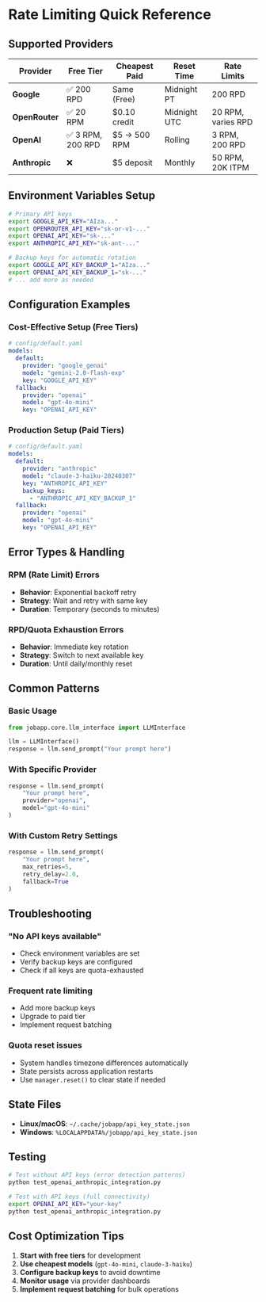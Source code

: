 # Rate Limiting Quick Reference

## Supported Providers

| Provider   | Free Tier | Cheapest Paid | Reset Time    | Rate Limits |
|------------|-----------|---------------|---------------|-------------|
| **Google** | ✅ 200 RPD | Same (Free)   | Midnight PT   | 200 RPD     |
| **OpenRouter** | ✅ 20 RPM | $0.10 credit | Midnight UTC  | 20 RPM, varies RPD |
| **OpenAI** | ✅ 3 RPM, 200 RPD | $5 → 500 RPM | Rolling       | 3 RPM, 200 RPD |
| **Anthropic** | ❌ | $5 deposit   | Monthly       | 50 RPM, 20K ITPM |

## Environment Variables Setup

```bash
# Primary API keys
export GOOGLE_API_KEY="AIza..."
export OPENROUTER_API_KEY="sk-or-v1-..."
export OPENAI_API_KEY="sk-..."
export ANTHROPIC_API_KEY="sk-ant-..."

# Backup keys for automatic rotation
export GOOGLE_API_KEY_BACKUP_1="AIza..."
export OPENAI_API_KEY_BACKUP_1="sk-..."
# ... add more as needed
```

## Configuration Examples

### Cost-Effective Setup (Free Tiers)
```yaml
# config/default.yaml
models:
  default:
    provider: "google_genai"
    model: "gemini-2.0-flash-exp"
    key: "GOOGLE_API_KEY"
  fallback:
    provider: "openai"
    model: "gpt-4o-mini"
    key: "OPENAI_API_KEY"
```

### Production Setup (Paid Tiers)
```yaml
# config/default.yaml
models:
  default:
    provider: "anthropic"
    model: "claude-3-haiku-20240307"
    key: "ANTHROPIC_API_KEY"
    backup_keys:
      - "ANTHROPIC_API_KEY_BACKUP_1"
  fallback:
    provider: "openai"
    model: "gpt-4o-mini"
    key: "OPENAI_API_KEY"
```

## Error Types & Handling

### RPM (Rate Limit) Errors
- **Behavior**: Exponential backoff retry
- **Strategy**: Wait and retry with same key
- **Duration**: Temporary (seconds to minutes)

### RPD/Quota Exhaustion Errors  
- **Behavior**: Immediate key rotation
- **Strategy**: Switch to next available key
- **Duration**: Until daily/monthly reset

## Common Patterns

### Basic Usage
```python
from jobapp.core.llm_interface import LLMInterface

llm = LLMInterface()
response = llm.send_prompt("Your prompt here")
```

### With Specific Provider
```python
response = llm.send_prompt(
    "Your prompt here",
    provider="openai",
    model="gpt-4o-mini"
)
```

### With Custom Retry Settings
```python
response = llm.send_prompt(
    "Your prompt here",
    max_retries=5,
    retry_delay=2.0,
    fallback=True
)
```

## Troubleshooting

### "No API keys available" 
- Check environment variables are set
- Verify backup keys are configured
- Check if all keys are quota-exhausted

### Frequent rate limiting
- Add more backup keys
- Upgrade to paid tier
- Implement request batching

### Quota reset issues
- System handles timezone differences automatically
- State persists across application restarts
- Use `manager.reset()` to clear state if needed

## State Files

- **Linux/macOS**: `~/.cache/jobapp/api_key_state.json`
- **Windows**: `%LOCALAPPDATA%/jobapp/api_key_state.json`

## Testing

```bash
# Test without API keys (error detection patterns)
python test_openai_anthropic_integration.py

# Test with API keys (full connectivity)
export OPENAI_API_KEY="your-key"
python test_openai_anthropic_integration.py
```

## Cost Optimization Tips

1. **Start with free tiers** for development
2. **Use cheapest models** (`gpt-4o-mini`, `claude-3-haiku`)
3. **Configure backup keys** to avoid downtime
4. **Monitor usage** via provider dashboards
5. **Implement request batching** for bulk operations 